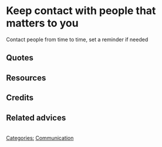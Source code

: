 # Keep contact with people that matters to you

Contact people from time to time, set a reminder if needed


## Quotes

## Resources

## Credits

## Related advices

<br/>[Categories:](../Categories/index.md) [Communication](../Categories/Communication.md)